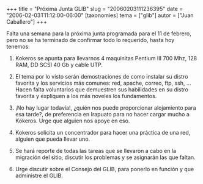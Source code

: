 +++
title = "Próxima Junta GLIB"
slug = "20060203111236395"
date = "2006-02-03T11:12:00-06:00"
[taxonomies]
tema = ["glib"]
autor = ["Juan Caballero"]
+++

Falta una semana para la próxima junta programada para el 11 de febrero,
pero no se ha terminado de confirmar todo lo requerido, hasta hoy
tenemos:

<!-- more -->
1. Kokeros se apunta para llevarnos 4 maquinitas Pentium III 700 Mhz,
    128 RAM, DD SCSI 40 Gb y cable UTP.

2. El tema por lo visto serán demostraciones de como instalar su distro
    favorita y los servicios más comunes: red, apache, correo, ftp, ssh,
    … Hacen falta voluntarios que demuestren sus habilidades en su
    distro favorita y expliquen a los más noveles los fundamentos.

3. ¡No hay lugar todavía!, ¿quién nos puede proporcionar alojamiento
    para esa tarde?, de preferencia en Irapuato para no hacer cargar
    mucho a Kokeros. Urge que alguien nos apoye en eso.

4. Kokeros solicita un concentrador para hacer una práctica de una red,
    alguien que pueda llevar uno.

5. Se hará reporte de todas las tareas que se llevaron a cabo en la
    migración del sitio, discutir los problemas y se asignarán las que
    faltan.

6. Urge discutir sobre el Consejo del GLIB, para ponerlo en función y
    que administre el GLIB.
